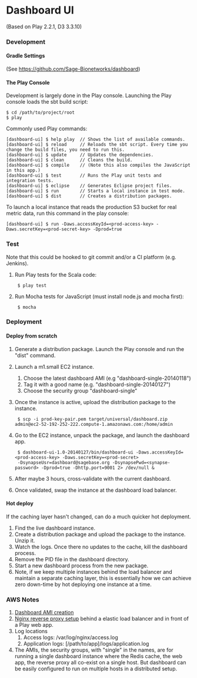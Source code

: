Dashboard UI
=====================================

(Based on Play 2.2.1, D3 3.3.10)

### Development

#### Gradle Settings

(See https://github.com/Sage-Bionetworks/dashboard)

#### The Play Console

Development is largely done in the Play console.  Launching the Play console loads the sbt build script:

    $ cd /path/to/project/root
    $ play

Commonly used Play commands:

    [dashboard-ui] $ help play  // Shows the list of available commands.
    [dashboard-ui] $ reload     // Reloads the sbt script. Every time you change the build files, you need to run this.
    [dashboard-ui] $ update     // Updates the dependencies.
    [dashboard-ui] $ clean      // Cleans the build.
    [dashboard-ui] $ compile    // (Note this also compiles the JavaScript in this app.)
    [dashboard-ui] $ test       // Runs the Play unit tests and integration tests.
    [dashboard-ui] $ eclipse    // Generates Eclipse project files.
    [dashboard-ui] $ run        // Starts a local instance in test mode.
    [dashboard-ui] $ dist       // Creates a distribution packages.

To launch a local instance that reads the production S3 bucket for real metric data, run this command in the play console:

    [dashboard-ui] $ run -Daws.accessKeyId=<prod-access-key> -Daws.secretKey=<prod-secret-key> -Dprod=true

### Test

Note that this could be hooked to git commit and/or a CI platform (e.g. Jenkins).

1. Run Play tests for the Scala code: 

        $ play test

2. Run Mocha tests for JavaScript (must install node.js and mocha first):

        $ mocha

### Deployment

#### Deploy from scratch

1. Generate a distribution package. Launch the Play console and run the "dist" command.
2. Launch a m1.small EC2 instance.
    1. Choose the latest dashboard AMI (e.g "dashboard-single-20140118")
    2. Tag it with a good name (e.g. "dashboard-single-20140127")
    3. Choose the security group "dashboard-single"
3. Once the instance is active, upload the distribution package to the instance.

        $ scp -i prod-key-pair.pem target/universal/dashboard.zip admin@ec2-52-192-252-222.compute-1.amazonaws.com:/home/admin

4. Go to the EC2 instance, unpack the package, and launch the dashboard app.

        $ dashboard-ui-1.0-20140127/bin/dashboard-ui -Daws.accessKeyId=<prod-access-key> -Daws.secretKey=<prod-secret>
        -DsynapseUsr=dashboard@sagebase.org -DsynapsePwd=<synapse-password> -Dprod=true -Dhttp.port=9001 2> /dev/null &

5. After maybe 3 hours, cross-validate with the current dashboard.
6. Once validated, swap the instance at the dashboard load balancer.

#### Hot deploy

If the caching layer hasn't changed, can do a much quicker hot deployment.

1. Find the live dashboard instance.
2. Create a distribution package and upload the package to the instance. Unzip it.
3. Watch the logs.  Once there no updates to the cache, kill the dashboard process.
4. Remove the PID file in the dashboard directory.
5. Start a new dashboard process from the new package.
6. Note, if we keep multiple instances behind the load balancer and maintain a separate caching layer,
   this is essentially how we can achieve zero down-time by hot deploying one instance at a time.

### AWS Notes

1. [Dashboard AMI creation](https://gist.github.com/eric-wu/8658696)
2. [Nginx reverse proxy setup](https://gist.github.com/eric-wu/8483112) behind a elastic load balancer and in front of a Play web app.
3. Log locations
    1. Access logs: /var/log/nginx/access.log
    2. Application logs: [/path/to/app]/logs/application.log
4. The AMIs, the security groups, with "single" in the names, are for running a single dashboard instance where the Redis cache,
the web app, the reverse proxy all co-exist on a single host. But dashboard can be easily configured to run on multiple hosts
in a distributed setup.
